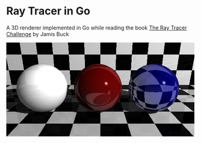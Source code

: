 # Ray Tracer in Go

A 3D renderer implemented in Go while reading the book [The Ray Tracer Challenge](https://pragprog.com/book/jbtracer/the-ray-tracer-challenge) by Jamis Buck
 
![Refraction](samples/refraction_sample_test.png)
